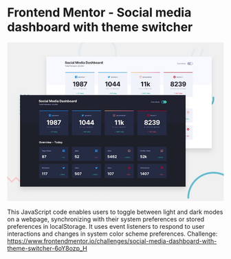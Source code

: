 # Frontend Mentor - Social media dashboard with theme switcher

![Design preview for the Social media dashboard with theme switcher coding challenge](./design/desktop-preview.jpg)

This JavaScript code enables users to toggle between light and dark modes on a webpage, synchronizing with their system preferences or stored preferences in localStorage. It uses event listeners to respond to user interactions and changes in system color scheme preferences.
Challenge: https://www.frontendmentor.io/challenges/social-media-dashboard-with-theme-switcher-6oY8ozp_H
